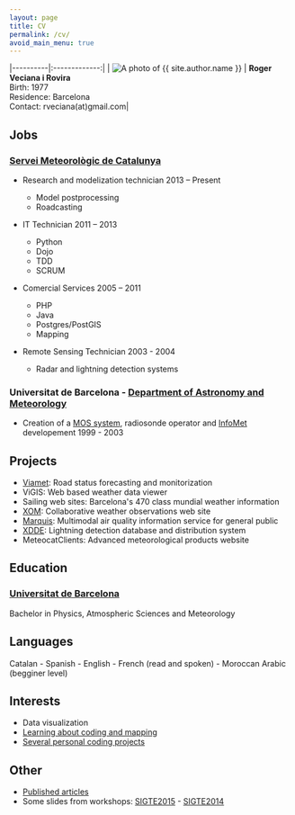 ```yaml
---
layout: page
title: CV
permalink: /cv/
avoid_main_menu: true
---
```


|----------|:-------------:|
| <img src="http://www.gravatar.com/avatar/a2746d9ceb326e71181a6629031faf81?s=135" alt="A photo of {{ site.author.name }}" class="left_picture"/>   | **Roger Veciana i Rovira** <br/> Birth:  1977 <br/> Residence: Barcelona <br/>Contact: rveciana(at)gmail.com|

Jobs
----

### [Servei Meteorològic de Catalunya](www.meteo.cat)
* Research and modelization technician
2013 – Present
  * Model postprocessing
  * Roadcasting

* IT Technician
2011 – 2013
  * Python
  * Dojo
  * TDD
  * SCRUM

* Comercial Services
2005 – 2011
  * PHP
  * Java
  * Postgres/PostGIS
  * Mapping

* Remote Sensing Technician
2003 - 2004
  * Radar and lightning detection systems

### Universitat de Barcelona - [Department of Astronomy and Meteorology](http://www.am.ub.edu/)

* Creation of a [MOS system](https://en.wikipedia.org/wiki/Model_output_statistics), radiosonde operator and [InfoMet](http://www.infomet.am.ub.es/) developement
1999 - 2003

Projects
--------
* [Viamet](http://www.sirwec.org/Papers/andorra/34.pdf): Road status forecasting and monitorization
* ViGIS: Web based weather data viewer
* Sailing web sites: Barcelona's 470 class mundial weather information
* [XOM](http://xom.meteo.cat/): Collaborative weather observations web site
* [Marquis](http://cordis.europa.eu/project/rcn/78361_en.html): Multimodal air quality information service for general public
* [XDDE](http://extranet.meteocat.com/eldw2007/contrib_PDF/ELDW07_SMC_VECIANA.pdf): Lightning detection database and distribution system
* MeteocatClients: Advanced meteorological products website

Education
---------

### [Universitat de Barcelona](http://www.ub.edu/fisica/)
Bachelor in Physics, Atmospheric Sciences and Meteorology

Languages
---------

Catalan - Spanish - English - French (read and spoken) - Moroccan Arabic (begginer level)

Interests
---------

* Data visualization
* [Learning about coding and mapping](www.geoexamples.com)
* [Several personal coding projects](www.geoexamples.com/projects)

Other
-----
* [Published articles](https://scholar.google.es/citations?user=AExSTAwAAAAJ&hl=ca)
* Some slides from workshops: [SIGTE2015](http://geoexamples.com/Mapas-web-interactivos-con-D3js/) - [SIGTE2014](http://geoexamples.com/introduccion-python-geoespacial/)
